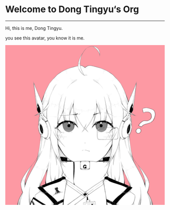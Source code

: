 # Welcome to Dong Tingyu‘s Org
***
Hi, this is me, Dong Tingyu.

you see this avatar, you know it is me.

![avatar](./assets/ME_avatar.JPG)